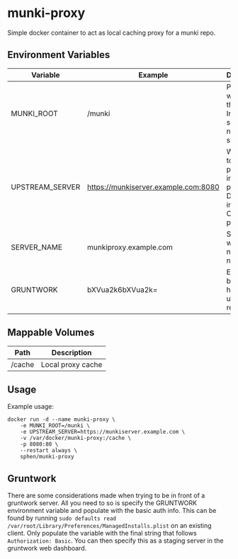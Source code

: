 # munki-proxy

Simple docker container to act as local caching proxy for a munki repo.

## Environment Variables

Variable | Example | Description
--- | --- | ---
MUNKI_ROOT | /munki | Path from web root to the repo. Include first slash. Do not end in a slash.
UPSTREAM_SERVER | https://munkiserver.example.com:8080 | Web server to be proxied including protocol. Do not end in slash. Can include port
SERVER_NAME | munkiproxy.example.com | Set proxy web server name if needed.
GRUNTWORK | bXVua2k6bXVua2k= | Encoded basic auth header for upstream repo

## Mappable Volumes

Path | Description
--- | ---
/cache | Local proxy cache

## Usage

Example usage:

```
docker run -d --name munki-proxy \
	-e MUNKI_ROOT=/munki \
	-e UPSTREAM_SERVER=https://munkiserver.example.com \
	-v /var/docker/munki-proxy:/cache \
	-p 8080:80 \
	--restart always \
	sphen/munki-proxy
```

## Gruntwork

There are some considerations made when trying to be in front of a gruntwork server.  All you need to so is specify the GRUNTWORK environment variable and populate with the basic auth info.  This can be found by running `sudo defaults read /var/root/Library/Preferences/ManagedInstalls.plist` on an existing client.  Only populate the variable with the final string that follows `Authorization: Basic`.  You can then specify this as a staging server in the gruntwork web dashboard.